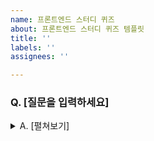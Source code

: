 ```yaml
---
name: 프론트엔드 스터디 퀴즈
about: 프론트엔드 스터디 퀴즈 템플릿
title: ''
labels: ''
assignees: ''

---
```


### Q. [질문을 입력하세요]
<details>
<summary>A. [펼쳐보기]</summary>
[여기에 답변을 작성하세요]
</details>
